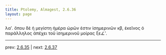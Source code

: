 ```yaml
---
title: Ptolemy, Almagest, 2.6.36
layout: page
---
```


λαʹ. ὅπου δὲ ἡ μεγίστη ἡμέρα ὡρῶν ἐστιν ἰσημερινῶν κβ, ἐκεῖνος ὁ παράλληλος ἀπέχει τοῦ ἰσημερινοῦ μοίρας ξε∠ʹ.

---

prev: [2.6.35](../2.6.35/) | next: [2.6.37](../2.6.37/)

